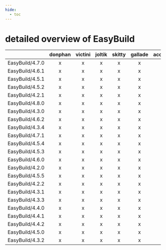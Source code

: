 ```yaml
---
hide:
  - toc
---
```


detailed overview of EasyBuild
==============================

| |donphan|victini|joltik|skitty|gallade|accelgor|swalot|doduo|
| :---: | :---: | :---: | :---: | :---: | :---: | :---: | :---: | :---: |
|EasyBuild/4.7.0|x|x|x|x|x|x|x|x|
|EasyBuild/4.6.1|x|x|x|x|x|x|x|x|
|EasyBuild/4.5.1|x|x|x|x|x|x|x|x|
|EasyBuild/4.5.2|x|x|x|x|x|x|x|x|
|EasyBuild/4.2.1|x|x|x|x|x|x|x|x|
|EasyBuild/4.8.0|x|x|x|x|x|x|x|x|
|EasyBuild/4.3.0|x|x|x|x|x|x|x|x|
|EasyBuild/4.6.2|x|x|x|x|x|x|x|x|
|EasyBuild/4.3.4|x|x|x|x|x|x|x|x|
|EasyBuild/4.7.1|x|x|x|x|x|x|x|x|
|EasyBuild/4.5.4|x|x|x|x|x|x|x|x|
|EasyBuild/4.5.3|x|x|x|x|x|x|x|x|
|EasyBuild/4.6.0|x|x|x|x|x|x|x|x|
|EasyBuild/4.2.0|x|x|x|x|x|x|x|x|
|EasyBuild/4.5.5|x|x|x|x|x|x|x|x|
|EasyBuild/4.2.2|x|x|x|x|x|x|x|x|
|EasyBuild/4.3.1|x|x|x|x|x|x|x|x|
|EasyBuild/4.3.3|x|x|x|x|x|x|x|x|
|EasyBuild/4.4.0|x|x|x|x|x|x|x|x|
|EasyBuild/4.4.1|x|x|x|x|x|x|x|x|
|EasyBuild/4.4.2|x|x|x|x|x|x|x|x|
|EasyBuild/4.5.0|x|x|x|x|x|x|x|x|
|EasyBuild/4.3.2|x|x|x|x|x|x|x|x|

